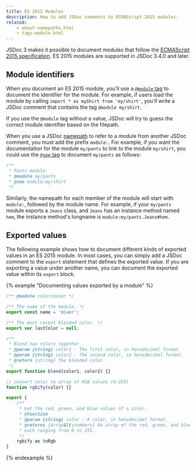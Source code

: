 ```yaml
---
title: ES 2015 Modules
description: How to add JSDoc comments to ECMAScript 2015 modules.
related:
    - about-namepaths.html
    - tags-module.html
---
```


JSDoc 3 makes it possible to document modules that follow the [ECMAScript 2015
specification][es2015-modules]. ES 2015 modules are supported in JSDoc 3.4.0 and later.


## Module identifiers

When you document an ES 2015 module, you'll use a [`@module` tag][module-tag] to document the
identifier for the module. For example, if users load the module by calling `import * as myShirt
from 'my/shirt'`, you'll write a JSDoc comment that contains the tag `@module my/shirt`.

If you use the `@module` tag without a value, JSDoc will try to guess the correct module identifier
based on the filepath.

When you use a JSDoc [namepath][namepaths] to refer to a module from another JSDoc comment, you must
add the prefix `module:`. For example, if you want the documentation for the module `my/pants` to
link to the module `my/shirt`, you could use the [`@see` tag][see-tag] to document `my/pants` as
follows:

```js
/**
 * Pants module.
 * @module my/pants
 * @see module:my/shirt
 */
```

Similarly, the namepath for each member of the module will start with `module:`, followed by the
module name. For example, if your `my/pants` module exports a `Jeans` class, and `Jeans` has an
instance method named `hem`, the instance method's longname is `module:my/pants.Jeans#hem`.

[module-tag]: tags-module.html
[namepaths]: about-namepaths.html
[see-tag]: tags-see.html


## Exported values

The following example shows how to document different kinds of exported values in an ES 2015 module.
In most cases, you can simply add a JSDoc comment to the `export` statement that defines the
exported value. If you are exporting a value under another name, you can document the exported value
within its `export` block.

{% example "Documenting values exported by a module" %}

```js
/** @module color/mixer */

/** The name of the module. */
export const name = 'mixer';

/** The most recent blended color. */
export var lastColor = null;

/**
 * Blend two colors together.
 * @param {string} color1 - The first color, in hexadecimal format.
 * @param {string} color2 - The second color, in hexadecimal format.
 * @return {string} The blended color.
 */
export function blend(color1, color2) {}

// convert color to array of RGB values (0-255)
function rgbify(color) {}

export {
    /**
     * Get the red, green, and blue values of a color.
     * @function
     * @param {string} color - A color, in hexadecimal format.
     * @returns {Array&lt;number>} An array of the red, green, and blue values,
     * each ranging from 0 to 255.
     */
    rgbify as toRgb
}
```

{% endexample %}

[es2015-modules]: http://www.ecma-international.org/ecma-262/6.0/#sec-modules
